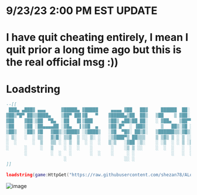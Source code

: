 # 9/23/23 2:00 PM EST UPDATE
# I have quit cheating entirely, I mean I quit prior a long time ago but this is the real official msg :))
# Loadstring
```lua
--[[
 ███▄ ▄███▓ ▄▄▄      ▓█████▄ ▓█████     ▄▄▄▄ ▓██   ██▓     ██████  ██░ ██ ▓█████ ▒███████▒ ▄▄▄       ███▄    █ 
▓██▒▀█▀ ██▒▒████▄    ▒██▀ ██▌▓█   ▀    ▓█████▄▒██  ██▒   ▒██    ▒ ▓██░ ██▒▓█   ▀ ▒ ▒ ▒ ▄▀░▒████▄     ██ ▀█   █ 
▓██    ▓██░▒██  ▀█▄  ░██   █▌▒███      ▒██▒ ▄██▒██ ██░   ░ ▓██▄   ▒██▀▀██░▒███   ░ ▒ ▄▀▒░ ▒██  ▀█▄  ▓██  ▀█ ██▒
▒██    ▒██ ░██▄▄▄▄██ ░▓█▄   ▌▒▓█  ▄    ▒██░█▀  ░ ▐██▓░     ▒   ██▒░▓█ ░██ ▒▓█  ▄   ▄▀▒   ░░██▄▄▄▄██ ▓██▒  ▐▌██▒
▒██▒   ░██▒ ▓█   ▓██▒░▒████▓ ░▒████▒   ░▓█  ▀█▓░ ██▒▓░   ▒██████▒▒░▓█▒░██▓░▒████▒▒███████▒ ▓█   ▓██▒▒██░   ▓██░
░ ▒░   ░  ░ ▒▒   ▓▒█░ ▒▒▓  ▒ ░░ ▒░ ░   ░▒▓███▀▒ ██▒▒▒    ▒ ▒▓▒ ▒ ░ ▒ ░░▒░▒░░ ▒░ ░░▒▒ ▓░▒░▒ ▒▒   ▓▒█░░ ▒░   ▒ ▒ 
░  ░      ░  ▒   ▒▒ ░ ░ ▒  ▒  ░ ░  ░   ▒░▒   ░▓██ ░▒░    ░ ░▒  ░ ░ ▒ ░▒░ ░ ░ ░  ░░░▒ ▒ ░ ▒  ▒   ▒▒ ░░ ░░   ░ ▒░
░      ░     ░   ▒    ░ ░  ░    ░       ░    ░▒ ▒ ░░     ░  ░  ░   ░  ░░ ░   ░   ░ ░ ░ ░ ░  ░   ▒      ░   ░ ░ 
       ░         ░  ░   ░       ░  ░    ░     ░ ░              ░   ░  ░  ░   ░  ░  ░ ░          ░  ░         ░ 
                      ░                      ░░ ░                                ░                             
]]

loadstring(game:HttpGet("https://raw.githubusercontent.com/shezan78/ALotOfRobloxScripts/main/Gui.lua"))()
```


![image](https://user-images.githubusercontent.com/97002070/213841735-8ec7365b-7512-4542-9a2d-fe576ae96c76.png)
